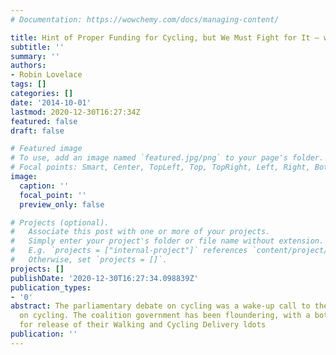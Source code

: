```yaml
---
# Documentation: https://wowchemy.com/docs/managing-content/

title: Hint of Proper Funding for Cycling, but We Must Fight for It – with Evidence
subtitle: ''
summary: ''
authors:
- Robin Lovelace
tags: []
categories: []
date: '2014-10-01'
lastmod: 2020-12-30T16:27:34Z
featured: false
draft: false

# Featured image
# To use, add an image named `featured.jpg/png` to your page's folder.
# Focal points: Smart, Center, TopLeft, Top, TopRight, Left, Right, BottomLeft, Bottom, BottomRight.
image:
  caption: ''
  focal_point: ''
  preview_only: false

# Projects (optional).
#   Associate this post with one or more of your projects.
#   Simply enter your project's folder or file name without extension.
#   E.g. `projects = ["internal-project"]` references `content/project/deep-learning/index.md`.
#   Otherwise, set `projects = []`.
projects: []
publishDate: '2020-12-30T16:27:34.098839Z'
publication_types:
- '0'
abstract: The parliamentary debate on cycling was a wake-up call to the government
  on cycling. The coalition government has been floundering, with a botched timeline
  for release of their Walking and Cycling Delivery ldots
publication: ''
---
```


